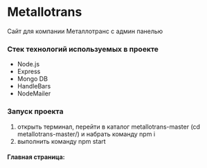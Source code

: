 # Metallotrans
Сайт для компании Металлотранс с админ панелью
### Стек технологий используемых в проекте
* Node.js
* Express
* Mongo DB
* HandleBars
* NodeMailer
### Запуск проекта
1. открыть терминал, перейти в каталог metallotrans-master (cd metallotrans-master/) и набрать команду npm i
2. выполнить команду npm start
#### Главная страница:
